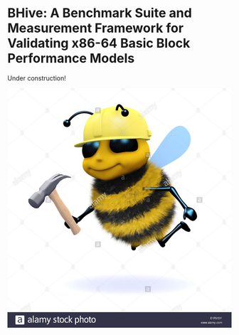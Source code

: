 # BHive: A Benchmark Suite and Measurement Framework for Validating x86-64 Basic Block Performance Models

Under construction!

![Worker Bee](/images/worker_bee.jpg)
